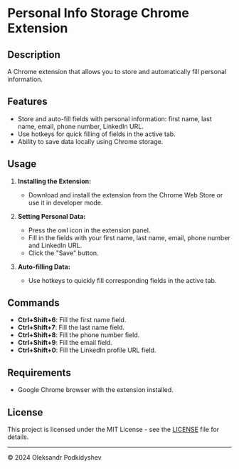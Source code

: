 # Personal Info Storage Chrome Extension

## Description
A Chrome extension that allows you to store and automatically fill personal information.

## Features
- Store and auto-fill fields with personal information: first name, last name, email, phone number, LinkedIn URL.
- Use hotkeys for quick filling of fields in the active tab.
- Ability to save data locally using Chrome storage.

## Usage
1. **Installing the Extension:**
   - Download and install the extension from the Chrome Web Store or use it in developer mode.

2. **Setting Personal Data:**
   - Press the owl icon in the extension panel.
   - Fill in the fields with your first name, last name, email, phone number  and LinkedIn URL.
   - Click the "Save" button.

3. **Auto-filling Data:**
   - Use hotkeys to quickly fill corresponding fields in the active tab.

## Commands
- **Ctrl+Shift+6**: Fill the first name field.
- **Ctrl+Shift+7**: Fill the last name field.
- **Ctrl+Shift+8**: Fill the phone number field.
- **Ctrl+Shift+9**: Fill the email field.
- **Ctrl+Shift+0**: Fill the LinkedIn profile URL field.

## Requirements
- Google Chrome browser with the extension installed.

## License
This project is licensed under the MIT License - see the [LICENSE](LICENSE) file for details.

---

© 2024 Oleksandr Podkidyshev
